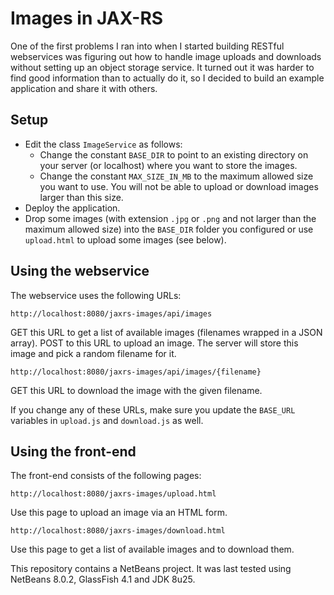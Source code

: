 # Images in JAX-RS

One of the first problems I ran into when I started building RESTful webservices was figuring out how to handle image uploads and downloads without setting up an object storage service. It turned out it was harder to find good information than to actually do it, so I decided to build an example application and share it with others.

## Setup

- Edit the class `ImageService` as follows:
    - Change the constant `BASE_DIR` to point to an existing directory on your server (or localhost) where you want to store the images.
    - Change the constant `MAX_SIZE_IN_MB` to the maximum allowed size you want to use. You will not be able to upload or download images larger than this size.
- Deploy the application.
- Drop some images (with extension `.jpg` or `.png` and not larger than the maximum allowed size) into the `BASE_DIR` folder you configured or use `upload.html` to upload some images (see below).

## Using the webservice

The webservice uses the following URLs:

```
http://localhost:8080/jaxrs-images/api/images
```

GET this URL to get a list of available images (filenames wrapped in a JSON array). POST to this URL to upload an image. The server will store this image and pick a random filename for it.

```
http://localhost:8080/jaxrs-images/api/images/{filename}
```

GET this URL to download the image with the given filename.

If you change any of these URLs, make sure you update the `BASE_URL` variables in `upload.js` and `download.js` as well.

## Using the front-end

The front-end consists of the following pages:

```
http://localhost:8080/jaxrs-images/upload.html
```

Use this page to upload an image via an HTML form.

```
http://localhost:8080/jaxrs-images/download.html
```

Use this page to get a list of available images and to download them.

This repository contains a NetBeans project. It was last tested using NetBeans 8.0.2, GlassFish 4.1 and JDK 8u25.
